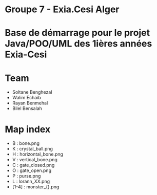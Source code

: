 # Groupe 7 - Exia.Cesi Alger
Base de démarrage pour le projet Java/POO/UML des 1ières années Exia-Cesi
=======
# Team

- Soltane Benghezal
- Walim Echaib
- Rayan Benmehal
- Bilel Bensalah

# Map index

- B : bone.png
- K : crystal_ball.png
- H : horizontal_bone.png
- V : vertical_bone.png
- C : gate_closed.png
- O : gate_open.png
- P : purse.png
- L : lorann_XX.png
- [1-4] : monster_{}.png

